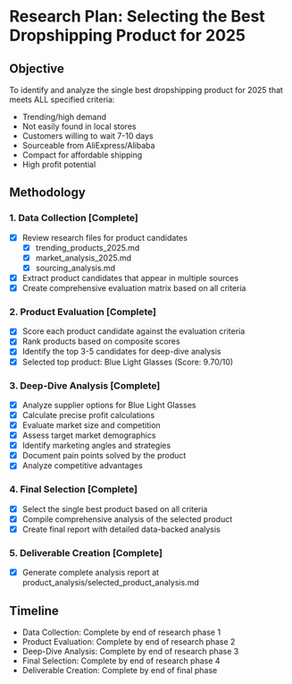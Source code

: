 # Research Plan: Selecting the Best Dropshipping Product for 2025

## Objective
To identify and analyze the single best dropshipping product for 2025 that meets ALL specified criteria:
- Trending/high demand
- Not easily found in local stores
- Customers willing to wait 7-10 days
- Sourceable from AliExpress/Alibaba
- Compact for affordable shipping
- High profit potential

## Methodology

### 1. Data Collection [Complete]
- [x] Review research files for product candidates
   - [x] trending_products_2025.md
   - [x] market_analysis_2025.md
   - [x] sourcing_analysis.md
- [x] Extract product candidates that appear in multiple sources
- [x] Create comprehensive evaluation matrix based on all criteria

### 2. Product Evaluation [Complete]
- [x] Score each product candidate against the evaluation criteria
- [x] Rank products based on composite scores
- [x] Identify the top 3-5 candidates for deep-dive analysis
- [x] Selected top product: Blue Light Glasses (Score: 9.70/10)

### 3. Deep-Dive Analysis [Complete]
- [x] Analyze supplier options for Blue Light Glasses
- [x] Calculate precise profit calculations
- [x] Evaluate market size and competition
- [x] Assess target market demographics
- [x] Identify marketing angles and strategies
- [x] Document pain points solved by the product
- [x] Analyze competitive advantages

### 4. Final Selection [Complete]
- [x] Select the single best product based on all criteria
- [x] Compile comprehensive analysis of the selected product
- [x] Create final report with detailed data-backed analysis

### 5. Deliverable Creation [Complete]
- [x] Generate complete analysis report at product_analysis/selected_product_analysis.md

## Timeline
- Data Collection: Complete by end of research phase 1
- Product Evaluation: Complete by end of research phase 2
- Deep-Dive Analysis: Complete by end of research phase 3
- Final Selection: Complete by end of research phase 4
- Deliverable Creation: Complete by end of final phase